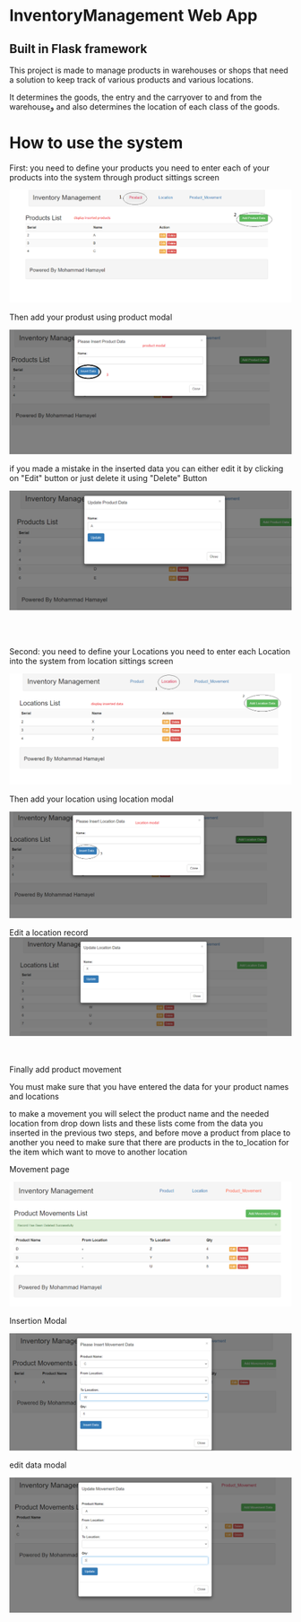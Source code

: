 # InventoryManagement  Web App 
 
<h2> Built in Flask framework  </h2>

This project is made to manage products in warehouses or shops that need a solution to keep track of various products and various locations.

It determines the goods, the entry and the carryover to and from the warehouseو and also determines the location of each class of the goods.

# How to use the system

First: you need to define your products
you need to enter each of your products into the system through product sittings screen

![alt text](https://github.com/mohammadhamayel/InventoryManagement/blob/master/github_images/ProductPage.PNG)

Then add your produst using product modal

![alt text](https://github.com/mohammadhamayel/InventoryManagement/blob/master/github_images/insertProduct.PNG)

if you made a mistake in the inserted data you can either edit it by clicking on "Edit" button or just delete it using "Delete" Button

![alt text](https://github.com/mohammadhamayel/InventoryManagement/blob/master/github_images/updateProduct.PNG)

<br/><br/>

Second: you need to define your Locations
you need to enter each Location into the system from location sittings screen

![alt text](https://github.com/mohammadhamayel/InventoryManagement/blob/master/github_images/LocationPsge.PNG)

Then add your location using location modal

![alt text](https://github.com/mohammadhamayel/InventoryManagement/blob/master/github_images/inseryLocation.PNG)

Edit a location record
![alt text](https://github.com/mohammadhamayel/InventoryManagement/blob/master/github_images/updateLocation.PNG)

<br/><br/>
Finally add product movement

You must make sure that you have entered the data for your product names and locations 

to make a movement you will select the product name and the needed location from drop down lists and these lists come from the data you inserted in the previous two steps,
and before move a product from place to another you need to make sure that there are products in the to_location for the item which want to move to another location

Movement page

![alt text](https://github.com/mohammadhamayel/InventoryManagement/blob/master/github_images/movementPage.PNG)

Insertion Modal

![alt text](https://github.com/mohammadhamayel/InventoryManagement/blob/master/github_images/insertMovement.PNG)

edit data modal

![alt text](https://github.com/mohammadhamayel/InventoryManagement/blob/master/github_images/updateMovement.PNG)




